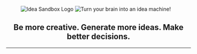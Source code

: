<figure>
<picture>
  <source srcset="/blog_images/idea-sandbox_logo.webp">
  <img src="/blog_images/idea-sandbox_logo.png" alt="Idea Sandbox Logo" style="width:auto;">
</picture>
<picture>
 <source srcset="/blog_images/Idea_Machine-968x277.webp">
  <img src="/blog_images/Idea_Machine-968x277" alt="Turn your brain into an idea machine!" style="width:auto;">
</picture>
</figure>

<h2 style="text-align: center;"> Be more creative. Generate more ideas. Make better decisions.</h2>

<hr>

<div class="indent">
<script type="text/javascript" src="/assets/javascripts/quotes.js"></script>
<div id="quote-main"></div>
<div id="quote-author"></div>
<script language="JavaScript">outputRandomQuote();</script>
</div>
